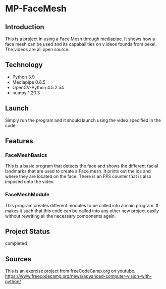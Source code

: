 # MP-FaceMesh
## Introduction
This is a project in using a Face Mesh through mediapipe. It shows how a face mesh can be used and its capabailities on v
ideos founds from pexel. The videos are all open source.

## Technology
* Python 3.9
* Mediapipe 0.8.5
* OpenCV-Python 4.5.2.54
* numpy 1.20.3

## Launch
Simply run the program and it should launch using the video specified in the code.

## Features
### FaceMeshBasics
This is a basic program that detects the face and shows the different facial landmarks that are used to create a Face mesh. 
It prints out the ids and where they are located on the face. There is an FPS counter that is also imposed onto the video. 
### FaceMeshModule
This program creates different modules to be called into a main program. 
It makes it such that this code can be called into any other new project easily without rewriting all the necessary components again.

## Project Status
completed

## Sources
This is an exercise project from freeCodeCamp.org on youtube. https://www.freecodecamp.org/news/advanced-computer-vision-with-python/


